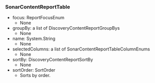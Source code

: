 ### SonarContentReportTable
- focus: ReportFocusEnum
  - None
- groupBy: a list of DiscoveryContentReportGroupBys
  - None
- name: System.String
  - None
- selectedColumns: a list of SonarContentReportTableColumnEnums
  - None
- sortBy: DiscoveryContentReportSortBy
  - None
- sortOrder: SortOrder
  - Sorts by order.
